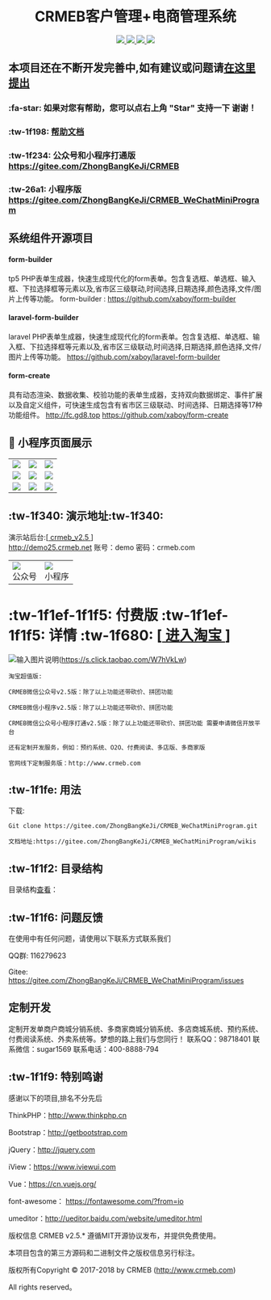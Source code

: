 <h1 align="center"> CRMEB客户管理+电商管理系统</h1> 
<p align="center">
    <a href="http://www.crmeb.com">
        <img src="https://img.shields.io/badge/OfficialWebsite-CRMEB-yellow.svg" />
    </a>
<a href="http://www.crmeb.com">
        <img src="https://img.shields.io/badge/Licence-MIT-green.svg?style=flat" />
    </a>
    <a href="http://www.crmeb.com">
        <img src="https://img.shields.io/badge/Edition-2.5-blue.svg" />
    </a>
     <a href="https://gitee.com/ZhongBangKeJi/CRMEB/repository/archive/master.zip">
        <img src="https://img.shields.io/badge/download-59m-red.svg" />
    </a>
</p>

## 本项目还在不断开发完善中,如有建议或问题请[在这里提出](https://gitee.com/ZhongBangKeJi/CRMEB/issues)

###  :fa-star: 如果对您有帮助，您可以点右上角 "Star" 支持一下 谢谢！

###  :tw-1f198: [帮助文档](https://gitee.com/ZhongBangKeJi/CRMEB_WeChatMiniProgram/wikis)

###  :tw-1f234: 公众号和小程序打通版 https://gitee.com/ZhongBangKeJi/CRMEB

###   :tw-26a1:  小程序版 https://gitee.com/ZhongBangKeJi/CRMEB_WeChatMiniProgram

##  系统组件开源项目

#### form-builder

tp5 PHP表单生成器，快速生成现代化的form表单。包含复选框、单选框、输入框、下拉选择框等元素以及,省市区三级联动,时间选择,日期选择,颜色选择,文件/图片上传等功能。
form-builder : https://github.com/xaboy/form-builder
#### laravel-form-builder

laravel PHP表单生成器，快速生成现代化的form表单。包含复选框、单选框、输入框、下拉选择框等元素以及,省市区三级联动,时间选择,日期选择,颜色选择,文件/图片上传等功能。
https://github.com/xaboy/laravel-form-builder

#### form-create

具有动态渲染、数据收集、校验功能的表单生成器，支持双向数据绑定、事件扩展以及自定义组件，可快速生成包含有省市区三级联动、时间选择、日期选择等17种功能组件。 http://fc.gd8.top
https://github.com/xaboy/form-create

##  :couple_with_heart: 小程序页面展示
<table>
<tr>
<td><img src="https://images.gitee.com/uploads/images/2018/1029/092526_7d362835_892944.jpeg"/></td>
<td><img src="https://images.gitee.com/uploads/images/2018/1029/092557_b6592fd3_892944.jpeg"/></td>
<td><img src="https://images.gitee.com/uploads/images/2018/1029/092616_35b3f9e7_892944.jpeg"/></td>
</tr>
<tr>
<td><img src="https://images.gitee.com/uploads/images/2018/1029/092630_476c58e8_892944.jpeg"/></td>
<td><img src="https://images.gitee.com/uploads/images/2018/1029/092646_31d1d98a_892944.jpeg"/></td>
<td><img src="https://images.gitee.com/uploads/images/2018/1029/103543_c49fb65e_892944.png"/></td>
</tr>
<tr>
<td><img src="https://images.gitee.com/uploads/images/2018/1029/092706_6784117c_892944.jpeg"/></td>
<td><img src="https://images.gitee.com/uploads/images/2018/1029/092746_88c98c3f_892944.jpeg"/></td>
<td><img src="https://images.gitee.com/uploads/images/2018/1029/092758_3888e1b7_892944.jpeg"/></td>
</tr>
</table>

##   :tw-1f340: 演示地址:tw-1f340:
   演示站后台:[<a href='http://demo25.crmeb.net' target="_blank"> crmeb_v2.5 </a>]       
<a href='http://demo25.crmeb.net' target="_blank">http://demo25.crmeb.net</a>
   账号：demo
   密码：crmeb.com
<div align="center">
<table><tr><td><img src='https://images.gitee.com/uploads/images/2018/0828/182854_beba4aed_892944.png'/><br>公众号</td><td><img src='https://images.gitee.com/uploads/images/2018/0828/182909_cb2a5e64_892944.png'/><br>小程序</td></tr></table>
</div>

# :tw-1f1ef-1f1f5: 付费版 :tw-1f1ef-1f1f5:   详情  :tw-1f680:  [<a href='https://s.click.taobao.com/W7hVkLw' target="_blank"> 进入淘宝 </a>]
![输入图片说明](https://images.gitee.com/uploads/images/2019/0122/114739_a48f5bfd_892944.gif "taobao(1).gif")(https://s.click.taobao.com/W7hVkLw)

```
淘宝超值版:

CRMEB微信公众号v2.5版：除了以上功能还带砍价、拼团功能

CRMEB微信小程序v2.5版：除了以上功能还带砍价、拼团功能

CRMEB微信公众号小程序打通v2.5版：除了以上功能还带砍价、拼团功能 需要申请微信开放平台

还有定制开发服务，例如：预约系统、O2O、付费阅读、多店版、多商家版

官网线下定制服务版：http://www.crmeb.com
```


##  :tw-1f1fe:  用法

   下载: 

```
Git clone https://gitee.com/ZhongBangKeJi/CRMEB_WeChatMiniProgram.git
```
    文档地址:https://gitee.com/ZhongBangKeJi/CRMEB_WeChatMiniProgram/wikis


##  :tw-1f1f2: 目录结构

目录结构[查看](https://gitee.com/ZhongBangKeJi/CRMEB/wikis/pages/preview?title=%E7%A8%8B%E5%BA%8F%E7%9B%AE%E5%BD%95&parent=)：


##  :tw-1f1f6: 问题反馈

在使用中有任何问题，请使用以下联系方式联系我们

QQ群: 116279623

Gitee: https://gitee.com/ZhongBangKeJi/CRMEB_WeChatMiniProgram/issues

## 定制开发
定制开发单商户商城分销系统、多商家商城分销系统、多店商城系统、预约系统、付费阅读系统、外卖系统等。梦想的路上我们与您同行！
联系QQ：98718401
联系微信：sugar1569
联系电话：400-8888-794

##  :tw-1f1f9: 特别鸣谢
感谢以下的项目,排名不分先后

ThinkPHP：http://www.thinkphp.cn

Bootstrap：http://getbootstrap.com

jQuery：http://jquery.com

iView：https://www.iviewui.com

Vue：https://cn.vuejs.org/

font-awesome： https://fontawesome.com/?from=io

umeditor：http://ueditor.baidu.com/website/umeditor.html


版权信息
CRMEB v2.5.* 遵循MIT开源协议发布，并提供免费使用。

本项目包含的第三方源码和二进制文件之版权信息另行标注。

版权所有Copyright © 2017-2018 by CRMEB (http://www.crmeb.com)

All rights reserved。